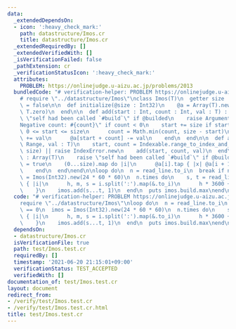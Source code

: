 ```yaml
---
data:
  _extendedDependsOn:
  - icon: ':heavy_check_mark:'
    path: datastructure/Imos.cr
    title: datastructure/Imos.cr
  _extendedRequiredBy: []
  _extendedVerifiedWith: []
  _isVerificationFailed: false
  _pathExtension: cr
  _verificationStatusIcon: ':heavy_check_mark:'
  attributes:
    PROBLEM: https://onlinejudge.u-aizu.ac.jp/problems/2013
  bundledCode: "# verification-helper: PROBLEM https://onlinejudge.u-aizu.ac.jp/problems/2013\n\
    # require \"../datastructure/Imos\"\nclass Imos(T)\n  getter size : Int32\n  @builded\
    \ = false\n\n  def initialize(@size : Int32)\n    @a = Array(T).new(@size + 1,\
    \ T.zero)\n  end\n\n  def add(start : Int, count : Int, val : T) : Nil\n    raise\
    \ \"self had been called `#build`\" if @builded\n    raise ArgumentError.new \"\
    Negative count: #{count}\" if count < 0\n    start += size if start < 0\n    if\
    \ 0 <= start <= size\n      count = Math.min(count, size - start)\n      @a[start]\
    \ += val\n      @a[start + count] -= val\n    end\n  end\n\n  def add(range :\
    \ Range, val : T)\n    start, count = Indexable.range_to_index_and_count(range,\
    \ size) || raise IndexError.new\n    add(start, count, val)\n  end\n\n  def build\
    \ : Array(T)\n    raise \"self had been called `#build`\" if @builded\n    @builded\
    \ = true\n    (0...size).map do |i|\n      @a[i].tap { |x| @a[i + 1] += x }\n\
    \    end\n  end\nend\n\nloop do\n  n = read_line.to_i\n  break if n == 0\n  imos\
    \ = Imos(Int32).new(24 * 60 * 60)\n  n.times do\n    s, t = read_line.split.map\
    \ { |i|\n      h, m, s = i.split(':').map(&.to_i)\n      h * 3600 + m * 60 + s\n\
    \    }\n    imos.add(s...t, 1)\n  end\n  puts imos.build.max\nend\n"
  code: "# verification-helper: PROBLEM https://onlinejudge.u-aizu.ac.jp/problems/2013\n\
    require \"../datastructure/Imos\"\nloop do\n  n = read_line.to_i\n  break if n\
    \ == 0\n  imos = Imos(Int32).new(24 * 60 * 60)\n  n.times do\n    s, t = read_line.split.map\
    \ { |i|\n      h, m, s = i.split(':').map(&.to_i)\n      h * 3600 + m * 60 + s\n\
    \    }\n    imos.add(s...t, 1)\n  end\n  puts imos.build.max\nend\n"
  dependsOn:
  - datastructure/Imos.cr
  isVerificationFile: true
  path: test/Imos.test.cr
  requiredBy: []
  timestamp: '2021-06-20 21:15:01+09:00'
  verificationStatus: TEST_ACCEPTED
  verifiedWith: []
documentation_of: test/Imos.test.cr
layout: document
redirect_from:
- /verify/test/Imos.test.cr
- /verify/test/Imos.test.cr.html
title: test/Imos.test.cr
---
```

